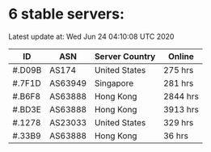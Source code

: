 # 6 stable servers:

Latest update at: Wed Jun 24 04:10:08 UTC 2020

| ID | ASN | Server Country | Online |
| -- | --- | -------------- | ------ |
| #.D09B | AS174 | United States | 275 hrs |
| #.7F1D | AS63949 | Singapore | 281 hrs |
| #.B6F8 | AS63888 | Hong Kong | 2844 hrs |
| #.BD3E | AS63888 | Hong Kong | 3913 hrs |
| #.1278 | AS23033 | United States | 329 hrs |
| #.33B9 | AS63888 | Hong Kong | 36 hrs |

